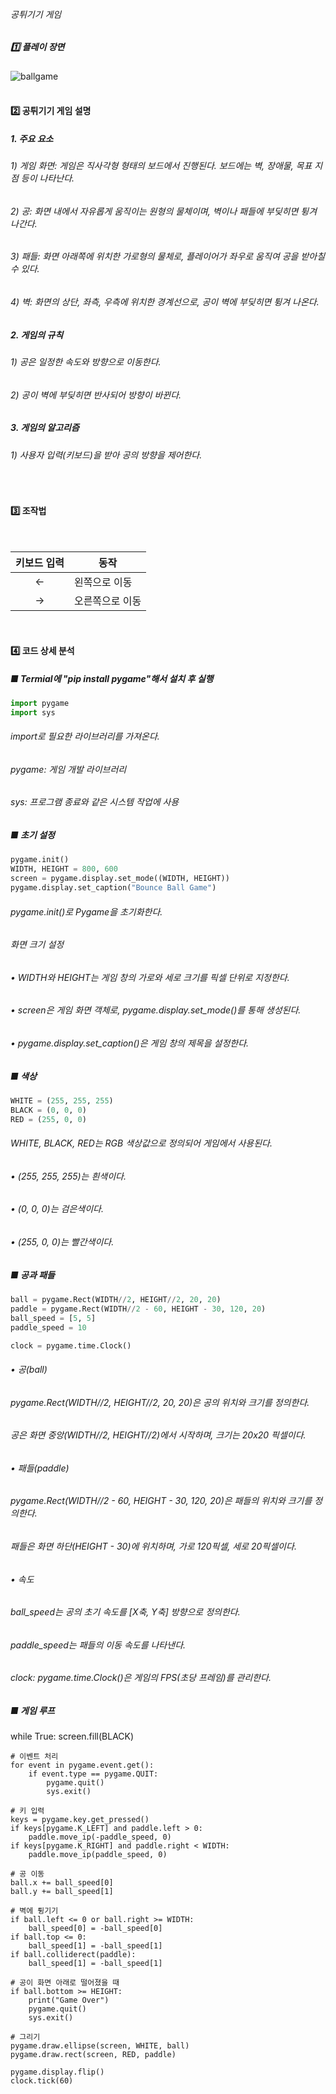 ###### 공튀기기 게임

##### 1️⃣ 플레이 장면
![ballgame](https://github.com/user-attachments/assets/e8d95f78-2ab0-4026-bf00-d2320165468b)
<br>
<br>

#### 2️⃣ 공튀기기 게임 설명

##### 1. 주요 요소
 ###### 1) 게임 화면: 게임은 직사각형 형태의 보드에서 진행된다. 보드에는 벽, 장애물, 목표 지점 등이 나타난다.
 ###### 2) 공: 화면 내에서 자유롭게 움직이는 원형의 물체이며, 벽이나 패들에 부딪히면 튕겨 나간다.
 ###### 3) 패들: 화면 아래쪽에 위치한 가로형의 물체로, 플레이어가 좌우로 움직여 공을 받아칠 수 있다.
 ###### 4) 벽: 화면의 상단, 좌측, 우측에 위치한 경계선으로, 공이 벽에 부딪히면 튕겨 나온다.
##### 2. 게임의 규칙
 ###### 1) 공은 일정한 속도와 방향으로 이동한다.
 ###### 2) 공이 벽에 부딪히면 반사되어 방향이 바뀐다.
##### 3. 게임의 알고리즘
 ###### 1) 사용자 입력(키보드)을 받아 공의 방향을 제어한다.
<br>

#### 3️⃣ 조작법
<br>

|키보드 입력|동작|
|:---:|---|
|←|왼쪽으로 이동|
|→|오른쪽으로 이동|

<br>

#### 4️⃣ 코드 상세 분석

##### ■  Termial에 "pip install pygame"해서 설치 후 실행

```python
import pygame
import sys
```
###### import로 필요한 라이브러리를 가져온다. 
###### pygame: 게임 개발 라이브러리
###### sys: 프로그램 종료와 같은 시스템 작업에 사용


##### ■  초기 설정
```python
pygame.init()
WIDTH, HEIGHT = 800, 600
screen = pygame.display.set_mode((WIDTH, HEIGHT))
pygame.display.set_caption("Bounce Ball Game")
```
###### pygame.init()로 Pygame을 초기화한다.
###### 화면 크기 설정
###### •  WIDTH와 HEIGHT는 게임 창의 가로와 세로 크기를 픽셀 단위로 지정한다.
###### •  screen은 게임 화면 객체로, pygame.display.set_mode()를 통해 생성된다.
###### •  pygame.display.set_caption()은 게임 창의 제목을 설정한다.


##### ■  색상
```python
WHITE = (255, 255, 255)
BLACK = (0, 0, 0)
RED = (255, 0, 0)
```
###### WHITE, BLACK, RED는 RGB 색상값으로 정의되어 게임에서 사용된다.
###### •  (255, 255, 255)는 흰색이다.
###### •  (0, 0, 0)는 검은색이다.
###### •  (255, 0, 0)는 빨간색이다.


##### ■  공과 패들
```python
ball = pygame.Rect(WIDTH//2, HEIGHT//2, 20, 20)
paddle = pygame.Rect(WIDTH//2 - 60, HEIGHT - 30, 120, 20)
ball_speed = [5, 5]
paddle_speed = 10

clock = pygame.time.Clock()
```
###### •  공(ball)
###### pygame.Rect(WIDTH//2, HEIGHT//2, 20, 20)은 공의 위치와 크기를 정의한다.
###### 공은 화면 중앙(WIDTH//2, HEIGHT//2)에서 시작하며, 크기는 20x20 픽셀이다.
###### •  패들(paddle)
###### pygame.Rect(WIDTH//2 - 60, HEIGHT - 30, 120, 20)은 패들의 위치와 크기를 정의한다.
###### 패들은 화면 하단(HEIGHT - 30)에 위치하며, 가로 120픽셀, 세로 20픽셀이다.
###### •  속도
###### ball_speed는 공의 초기 속도를 [X축, Y축] 방향으로 정의한다.
###### paddle_speed는 패들의 이동 속도를 나타낸다.


###### clock: pygame.time.Clock()은 게임의 FPS(초당 프레임)를 관리한다.

##### ■  게임 루프
while True:
    screen.fill(BLACK)

    # 이벤트 처리
    for event in pygame.event.get():
        if event.type == pygame.QUIT:
            pygame.quit()
            sys.exit()

    # 키 입력
    keys = pygame.key.get_pressed()
    if keys[pygame.K_LEFT] and paddle.left > 0:
        paddle.move_ip(-paddle_speed, 0)
    if keys[pygame.K_RIGHT] and paddle.right < WIDTH:
        paddle.move_ip(paddle_speed, 0)

    # 공 이동
    ball.x += ball_speed[0]
    ball.y += ball_speed[1]

    # 벽에 튕기기
    if ball.left <= 0 or ball.right >= WIDTH:
        ball_speed[0] = -ball_speed[0]
    if ball.top <= 0:
        ball_speed[1] = -ball_speed[1]
    if ball.colliderect(paddle):
        ball_speed[1] = -ball_speed[1]

    # 공이 화면 아래로 떨어졌을 때
    if ball.bottom >= HEIGHT:
        print("Game Over")
        pygame.quit()
        sys.exit()

    # 그리기
    pygame.draw.ellipse(screen, WHITE, ball)
    pygame.draw.rect(screen, RED, paddle)

    pygame.display.flip()
    clock.tick(60)
